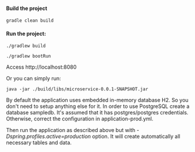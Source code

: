 #### Build the project

```
gradle clean build
```

#### Run the project:

```
./gradlew build
```
```
./gradlew bootRun
```

Access http://localhost:8080

Or you can simply run:

```
java -jar ./build/libs/microservice-0.0.1-SNAPSHOT.jar
```

By default the application uses embedded in-memory database H2. So you don't need to setup anything else for it.
In order to use PostgreSQL create a database sampledb.
It's assumed that it has postgres/postgres credentials. Otherwise, correct the configuration in application-prod.yml.

Then run the application as described above but with _-Dspring.profiles.active=production_ option. 
It will create automatically all necessary tables and data.
 

